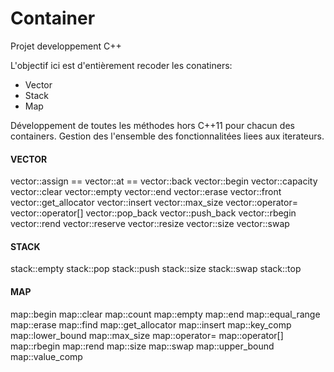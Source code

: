 # Container

Projet developpement C++

L'objectif ici est d'entièrement recoder les conatiners:

- Vector
- Stack
- Map

Développement de toutes les méthodes hors C++11 pour chacun des containers.
Gestion des l'ensemble des fonctionnalitées liees aux iterateurs.

#### VECTOR ####
vector::assign ==
vector::at ==
vector::back
vector::begin
vector::capacity
vector::clear
vector::empty
vector::end
vector::erase
vector::front
vector::get_allocator
vector::insert
vector::max_size
vector::operator=
vector::operator[]
vector::pop_back
vector::push_back
vector::rbegin
vector::rend
vector::reserve
vector::resize
vector::size
vector::swap

#### STACK ####
stack::empty
stack::pop
stack::push
stack::size
stack::swap
stack::top

#### MAP ####
map::begin
map::clear
map::count
map::empty
map::end
map::equal_range
map::erase
map::find
map::get_allocator
map::insert
map::key_comp
map::lower_bound
map::max_size
map::operator=
map::operator[]
map::rbegin
map::rend
map::size
map::swap
map::upper_bound
map::value_comp
